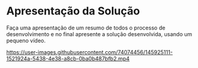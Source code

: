 # Apresentação da Solução

Faça uma apresentação de um resumo de todos o processo de desenvolvimento e no final apresente a solução desenvolvida, usando um pequeno vídeo.



https://user-images.githubusercontent.com/74074456/145925111-1521924a-5438-4e38-a8cb-0ba0b487bfb2.mp4

